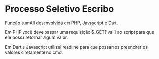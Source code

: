# Processo Seletivo Escribo

Função sumAll desenvolvida em PHP, Javascript e Dart.

Em PHP você deve passar uma requisição $_GET['val'] ao script para que ele possa retornar algum valor.

Em Dart e Javascript utilizei readline para que possamos preencher os valores diretamente no cmd.
